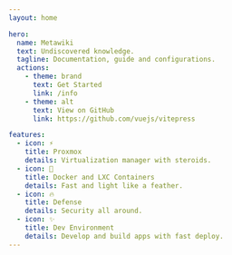 ```yaml
---
layout: home

hero:
  name: Metawiki
  text: Undiscovered knowledge.
  tagline: Documentation, guide and configurations.
  actions:
    - theme: brand
      text: Get Started
      link: /info
    - theme: alt
      text: View on GitHub
      link: https://github.com/vuejs/vitepress

features:
  - icon: ⚡️
    title: Proxmox
    details: Virtualization manager with steroids.
  - icon: 🐋
    title: Docker and LXC Containers
    details: Fast and light like a feather.
  - icon: 🔥
    title: Defense
    details: Security all around.
  - icon: ✨
    title: Dev Environment
    details: Develop and build apps with fast deploy.
---
```

